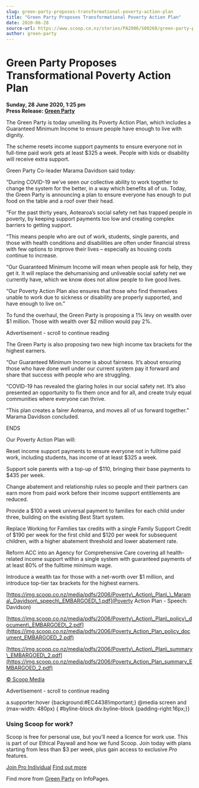 ```yaml
---
slug: green-party-proposes-transformational-poverty-action-plan
title: "Green Party Proposes Transformational Poverty Action Plan"
date: 2020-06-28
source-url: https://www.scoop.co.nz/stories/PA2006/S00268/green-party-proposes-transformational-poverty-action-plan.htm
author: green-party
---
```

Green Party Proposes Transformational Poverty Action Plan
=========================================================

**Sunday, 28 June 2020, 1:25 pm**  
**Press Release: [Green Party](https://info.scoop.co.nz/Green_Party)**

The Green Party is today unveiling its Poverty Action Plan, which includes a Guaranteed Minimum Income to ensure people have enough to live with dignity.

The scheme resets income support payments to ensure everyone not in full-time paid work gets at least $325 a week. People with kids or disability will receive extra support.

Green Party Co-leader Marama Davidson said today:

“During COVID-19 we’ve seen our collective ability to work together to change the system for the better, in a way which benefits all of us. Today, the Green Party is announcing a plan to ensure everyone has enough to put food on the table and a roof over their head.

“For the past thirty years, Aotearoa’s social safety net has trapped people in poverty, by keeping support payments too low and creating complex barriers to getting support.

“This means people who are out of work, students, single parents, and those with health conditions and disabilities are often under financial stress with few options to improve their lives – especially as housing costs continue to increase.

“Our Guaranteed Minimum Income will mean when people ask for help, they get it. It will replace the dehumanising and unliveable social safety net we currently have, which we know does not allow people to live good lives.

“Our Poverty Action Plan also ensures that those who find themselves unable to work due to sickness or disability are properly supported, and have enough to live on.”

To fund the overhaul, the Green Party is proposing a 1% levy on wealth over $1 million. Those with wealth over $2 million would pay 2%.

Advertisement - scroll to continue reading





The Green Party is also proposing two new high income tax brackets for the highest earners.

“Our Guaranteed Minimum Income is about fairness. It’s about ensuring those who have done well under our current system pay it forward and share that success with people who are struggling.

“COVID-19 has revealed the glaring holes in our social safety net. It’s also presented an opportunity to fix them once and for all, and create truly equal communities where everyone can thrive.

“This plan creates a fairer Aotearoa, and moves all of us forward together.” Marama Davidson concluded.

ENDS

Our Poverty Action Plan will:

Reset income support payments to ensure everyone not in fulltime paid work, including students, has income of at least $325 a week.

Support sole parents with a top-up of $110, bringing their base payments to $435 per week.

Change abatement and relationship rules so people and their partners can earn more from paid work before their income support entitlements are reduced.

Provide a $100 a week universal payment to families for each child under three, building on the existing Best Start system.

Replace Working for Families tax credits with a single Family Support Credit of $190 per week for the first child and $120 per week for subsequent children, with a higher abatement threshold and lower abatement rate.

Reform ACC into an Agency for Comprehensive Care covering all health-related income support within a single system with guaranteed payments of at least 80% of the fulltime minimum wage.

Introduce a wealth tax for those with a net-worth over $1 million, and introduce top-tier tax brackets for the highest earners.

[https://img.scoop.co.nz/media/pdfs/2006/Poverty\_Action\_Plan\_\_Marama\_Davidson\_speech\_EMBARGOED\_1.pdf](Poverty Action Plan - Speech:
Davidson)

[https://img.scoop.co.nz/media/pdfs/2006/Poverty\_Action\_Plan\_policy\_document\_EMBARGOED\_2.pdf](https://img.scoop.co.nz/media/pdfs/2006/Poverty_Action_Plan_policy_document_EMBARGOED_2.pdf)

[https://img.scoop.co.nz/media/pdfs/2006/Poverty\_Action\_Plan\_summary\_EMBARGOED\_2.pdf](https://img.scoop.co.nz/media/pdfs/2006/Poverty_Action_Plan_summary_EMBARGOED_2.pdf)

[© Scoop Media](http://www.scoop.co.nz/about/terms.html)  

Advertisement - scroll to continue reading



a.supporter:hover {background:#EC4438!important;} @media screen and (max-width: 480px) { #byline-block div.byline-block {padding-right:16px;}}

### Using Scoop for work?

Scoop is free for personal use, but you’ll need a licence for work use. This is part of our Ethical Paywall and how we fund Scoop. Join today with plans starting from less than $3 per week, plus gain access to exclusive _Pro_ features.  
  
[Join Pro Individual](https://pro.scoop.co.nz/Individual/?from=ProIn24) [Find out more](https://pro.scoop.co.nz/using-scoop-for-work/?from=ProIn24)

Find more from [Green Party](https://info.scoop.co.nz/Green_Party) on InfoPages.